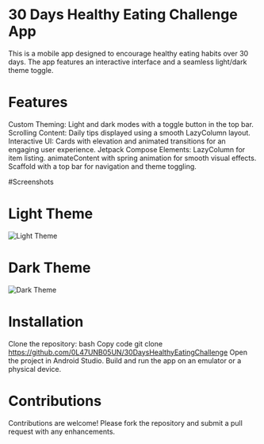 # 30 Days Healthy Eating Challenge App
This is a mobile app designed to encourage healthy eating habits over 30 days. The app features an interactive interface and a seamless light/dark theme toggle.

# Features
Custom Theming: Light and dark modes with a toggle button in the top bar.
Scrolling Content: Daily tips displayed using a smooth LazyColumn layout.
Interactive UI: Cards with elevation and animated transitions for an engaging user experience.
Jetpack Compose Elements:
LazyColumn for item listing.
animateContent with spring animation for smooth visual effects.
Scaffold with a top bar for navigation and theme toggling.

#Screenshots
# Light Theme
![Light Theme](drawable/light_theme.png)

# Dark Theme
![Dark Theme](drawable/dark_theme.png)

# Installation
Clone the repository:
bash
Copy code
git clone https://github.com/0L47UNB05UN/30DaysHealthyEatingChallenge
Open the project in Android Studio.
Build and run the app on an emulator or a physical device.

# Contributions
Contributions are welcome! Please fork the repository and submit a pull request with any enhancements.
